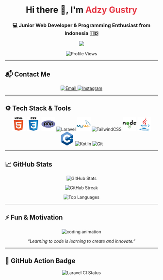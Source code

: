<h1 align="center">
  Hi there 👋, I'm <span style="color:#e63946;">Adzy Gustry</span>
</h1>
<h3 align="center">💻 Junior Web Developer & Programming Enthusiast from Indonesia 🇮🇩</h3>

<p align="center">
  <img src="https://readme-typing-svg.herokuapp.com/?lines=I+love+clean+code.;Passionate+about+learning+tech.;Let's+build+awesome+websites!&center=true&width=500&height=45&color=0E75B6&vCenter=true&size=18" />
</p>

<p align="center">
  <img src="https://komarev.com/ghpvc/?username=bangzyy&label=Profile%20views&color=0e75b6&style=flat" alt="Profile Views" />
</p>

---

## 📬 Contact Me  
<p align="center">
  <a href="mailto:adzygustry2005@gmail.com">
    <img src="https://img.shields.io/badge/-Email-D14836?style=for-the-badge&logo=gmail&logoColor=white" alt="Email">
  </a>
  <a href="https://instagram.com/zavieraadd_zyy23" target="_blank">
    <img src="https://img.shields.io/badge/-Instagram-E4405F?style=for-the-badge&logo=instagram&logoColor=white" alt="Instagram">
  </a>
</p>

---

## ⚙️ Tech Stack & Tools  

<p align="center">
  <img src="https://raw.githubusercontent.com/devicons/devicon/master/icons/html5/html5-original-wordmark.svg" alt="HTML5" width="45" height="45"/>
  <img src="https://raw.githubusercontent.com/devicons/devicon/master/icons/css3/css3-original-wordmark.svg" alt="CSS3" width="45" height="45"/>
  <img src="https://raw.githubusercontent.com/devicons/devicon/master/icons/php/php-original.svg" alt="PHP" width="45" height="45"/>
  <img src="https://www.vectorlogo.zone/logos/laravel/laravel-icon.svg" alt="Laravel" width="45" height="45"/>
  <img src="https://raw.githubusercontent.com/devicons/devicon/master/icons/mysql/mysql-original-wordmark.svg" alt="MySQL" width="45" height="45"/>
  <img src="https://www.vectorlogo.zone/logos/tailwindcss/tailwindcss-icon.svg" alt="TailwindCSS" width="45" height="45"/>
  <img src="https://raw.githubusercontent.com/devicons/devicon/master/icons/nodejs/nodejs-original-wordmark.svg" alt="Node.js" width="45" height="45"/>
  <img src="https://raw.githubusercontent.com/devicons/devicon/master/icons/java/java-original.svg" alt="Java" width="45" height="45"/>
  <img src="https://raw.githubusercontent.com/devicons/devicon/master/icons/cplusplus/cplusplus-original.svg" alt="C++" width="45" height="45"/>
  <img src="https://www.vectorlogo.zone/logos/kotlinlang/kotlinlang-icon.svg" alt="Kotlin" width="45" height="45"/>
  <img src="https://www.vectorlogo.zone/logos/git-scm/git-scm-icon.svg" alt="Git" width="45" height="45"/>
</p>


---

## 📈 GitHub Stats  

<p align="center">
  <img src="https://github-readme-stats.vercel.app/api?username=bangzyy&show_icons=true&theme=tokyonight&hide_border=true" alt="GitHub Stats" />
</p>

<p align="center">
  <img src="https://github-readme-streak-stats.herokuapp.com?user=bangzyy&theme=tokyonight&hide_border=true" alt="GitHub Streak" />
</p>

<p align="center">
  <img src="https://github-readme-stats.vercel.app/api/top-langs/?username=bangzyy&layout=compact&theme=tokyonight&hide_border=true" alt="Top Languages" />
</p>

---

## ⚡ Fun & Motivation  
<p align="center">
  <img src="https://media.giphy.com/media/qgQUggAC3Pfv687qPC/giphy.gif" width="400" alt="coding animation">
</p>

<p align="center"><i>“Learning to code is learning to create and innovate.”</i></p>

---

## 🚀 GitHub Action Badge  

<p align="center">
  <img src="https://github.com/bangzyy/ecommercezy/actions/workflows/laravel-ci.yml/badge.svg" alt="Laravel CI Status" />
</p>

